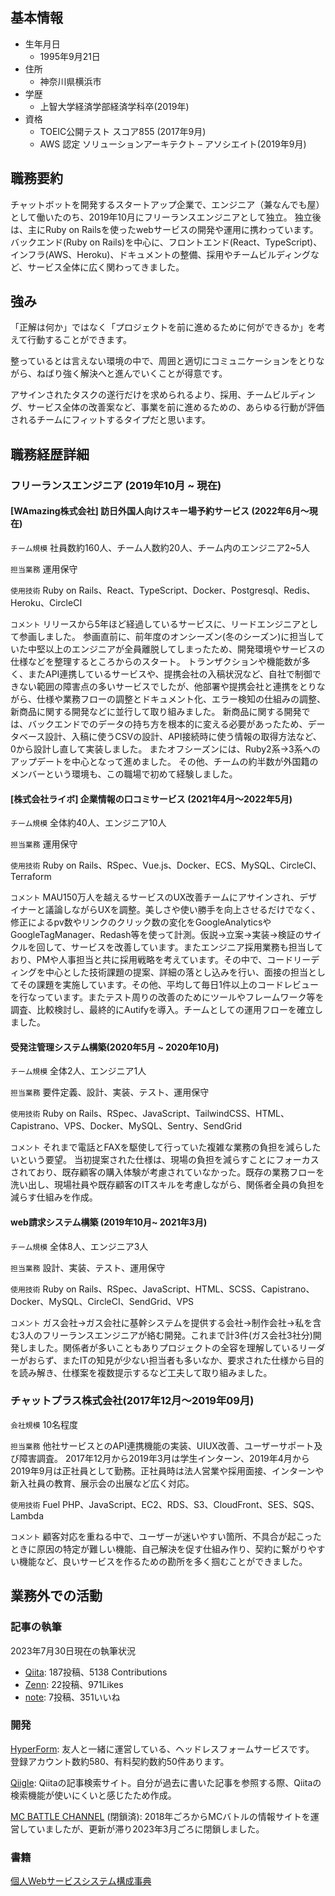 ## 基本情報
- 生年月日
    - 1995年9月21日
- 住所
    - 神奈川県横浜市
- 学歴
    - 上智大学経済学部経済学科卒(2019年)
- 資格
    - TOEIC公開テスト スコア855 (2017年9月)
    - AWS 認定 ソリューションアーキテクト – アソシエイト(2019年9月)

## 職務要約
チャットボットを開発するスタートアップ企業で、エンジニア（兼なんでも屋）として働いたのち、2019年10月にフリーランスエンジニアとして独立。
独立後は、主にRuby on Railsを使ったwebサービスの開発や運用に携わっています。
バックエンド(Ruby on Rails)を中心に、フロントエンド(React、TypeScript)、インフラ(AWS、Heroku)、ドキュメントの整備、採用やチームビルディングなど、サービス全体に広く関わってきました。

## 強み
「正解は何か」ではなく「プロジェクトを前に進めるために何ができるか」を考えて行動することができます。

整っているとは言えない環境の中で、周囲と適切にコミュニケーションをとりながら、ねばり強く解決へと進んでいくことが得意です。

アサインされたタスクの遂行だけを求められるより、採用、チームビルディング、サービス全体の改善案など、事業を前に進めるための、あらゆる行動が評価されるチームにフィットするタイプだと思います。

## 職務経歴詳細
### フリーランスエンジニア (2019年10月 ~ 現在)
#### [WAmazing株式会社] 訪日外国人向けスキー場予約サービス (2022年6月～現在)
`チーム規模` 社員数約160人、チーム人数約20人、チーム内のエンジニア2~5人

`担当業務` 運用保守

`使用技術` Ruby on Rails、React、TypeScript、Docker、Postgresql、Redis、Heroku、CircleCI

`コメント` リリースから5年ほど経過しているサービスに、リードエンジニアとして参画しました。
参画直前に、前年度のオンシーズン(冬のシーズン)に担当していた中堅以上のエンジニアが全員離脱してしまったため、開発環境やサービスの仕様などを整理するところからのスタート。
トランザクションや機能数が多く、またAPI連携しているサービスや、提携会社の入稿状況など、自社で制御できない範囲の障害点の多いサービスでしたが、他部署や提携会社と連携をとりながら、仕様や業務フローの調整とドキュメント化、エラー検知の仕組みの調整、新商品に関する開発などに並行して取り組みました。
新商品に関する開発では、バックエンドでのデータの持ち方を根本的に変える必要があったため、データベース設計、入稿に使うCSVの設計、API接続時に使う情報の取得方法など、0から設計し直して実装しました。
またオフシーズンには、Ruby2系→3系へのアップデートを中心となって進めました。
その他、チームの約半数が外国籍のメンバーという環境も、この職場で初めて経験しました。


#### [株式会社ライボ] 企業情報の口コミサービス (2021年4月～2022年5月)
`チーム規模` 全体約40人、エンジニア10人

`担当業務` 運用保守

`使用技術` Ruby on Rails、RSpec、Vue.js、Docker、ECS、MySQL、CircleCI、Terraform

`コメント` MAU150万人を越えるサービスのUX改善チームにアサインされ、デザイナーと議論しながらUXを調整。美しさや使い勝手を向上させるだけでなく、修正によるpv数やリンクのクリック数の変化をGoogleAnalyticsやGoogleTagManager、Redash等を使って計測。仮説→立案→実装→検証のサイクルを回して、サービスを改善しています。またエンジニア採用業務も担当しており、PMや人事担当と共に採用戦略を考えています。その中で、コードリーディングを中心とした技術課題の提案、詳細の落とし込みを行い、面接の担当としてその課題を実施しています。その他、平均して毎日1件以上のコードレビューを行なっています。またテスト周りの改善のためにツールやフレームワーク等を調査、比較検討し、最終的にAutifyを導入。チームとしての運用フローを確立しました。

#### 受発注管理システム構築(2020年5月 ~ 2020年10月)
`チーム規模` 全体2人、エンジニア1人

`担当業務` 要件定義、設計、実装、テスト、運用保守

`使用技術` Ruby on Rails、RSpec、JavaScript、TailwindCSS、HTML、Capistrano、VPS、Docker、MySQL、Sentry、SendGrid

`コメント` それまで電話とFAXを駆使して行っていた複雑な業務の負担を減らしたいという要望。
当初提案された仕様は、現場の負担を減らすことにフォーカスされており、既存顧客の購入体験が考慮されていなかった。既存の業務フローを洗い出し、現場社員や既存顧客のITスキルを考慮しながら、関係者全員の負担を減らす仕組みを作成。

#### web請求システム構築 (2019年10月~ 2021年3月)
`チーム規模` 全体8人、エンジニア3人

`担当業務` 設計、実装、テスト、運用保守

`使用技術` Ruby on Rails、RSpec、JavaScript、HTML、SCSS、Capistrano、Docker、MySQL、CircleCI、SendGrid、VPS

`コメント` ガス会社→ガス会社に基幹システムを提供する会社→制作会社→私を含む3人のフリーランスエンジニアが絡む開発。これまで計3件(ガス会社3社分)開発しました。関係者が多いこともありプロジェクトの全容を理解しているリーダーがおらず、またITの知見が少ない担当者も多いなか、要求された仕様から目的を読み解き、仕様案を複数提示するなど工夫して取り組みました。

### チャットプラス株式会社(2017年12月〜2019年09月)
`会社規模` 10名程度

`担当業務` 他社サービスとのAPI連携機能の実装、UIUX改善、ユーザーサポート及び障害調査。
2017年12月から2019年3月は学生インターン、2019年4月から2019年9月は正社員として勤務。正社員時は法人営業や採用面接、インターンや新入社員の教育、展示会の出展など広く対応。

`使用技術` Fuel PHP、JavaScript、EC2、RDS、S3、CloudFront、SES、SQS、Lambda

`コメント` 顧客対応を重ねる中で、ユーザーが迷いやすい箇所、不具合が起こったときに原因の特定が難しい機能、自己解決を促す仕組み作り、契約に繋がりやすい機能など、良いサービスを作るための勘所を多く掴むことができました。

## 業務外での活動
### 記事の執筆
2023年7月30日現在の執筆状況
- [Qiita](https://qiita.com/d0ne1s): 187投稿、5138 Contributions
- [Zenn](https://zenn.dev/d0ne1s): 22投稿、971Likes
- [note](https://note.com/d0ne1s): 7投稿、351いいね

### 開発
[HyperForm](https://hyperform.jp/): 
友人と一緒に運営している、ヘッドレスフォームサービスです。
登録アカウント数約580、有料契約数約50件あります。

[Qiigle](https://qiigle.com/): 
Qiitaの記事検索サイト。自分が過去に書いた記事を参照する際、Qiitaの検索機能が使いにくいと感じたため作成。

[MC BATTLE CHANNEL](https://mcbattle-ch.jp/) (閉鎖済): 
2018年ごろからMCバトルの情報サイトを運営していましたが、更新が滞り2023年3月ごろに閉鎖しました。

### 書籍
[個人Webサービスシステム構成事典](https://booth.pm/ja/items/2381283)
